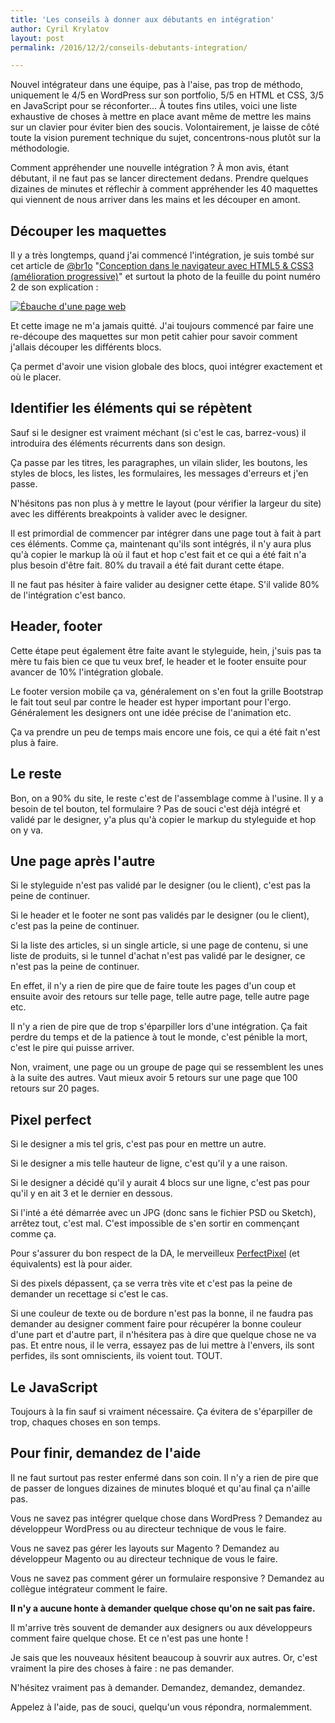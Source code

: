 ```yaml
---
title: 'Les conseils à donner aux débutants en intégration'
author: Cyril Krylatov
layout: post
permalink: /2016/12/2/conseils-debutants-integration/

---
```


Nouvel intégrateur dans une équipe, pas à l'aise, pas trop de méthodo, uniquement le 4/5 en WordPress sur son portfolio, 5/5 en HTML et CSS, 3/5 en JavaScript pour se réconforter…
À toutes fins utiles, voici une liste exhaustive de choses à mettre en place avant même de mettre les mains sur un clavier pour éviter bien des soucis.
Volontairement, je laisse de côté toute la vision purement technique du sujet, concentrons-nous plutôt sur la méthodologie.

<!--more-->

Comment appréhender une nouvelle intégration ?
À mon avis, étant débutant, il ne faut pas se lancer directement dedans. Prendre quelques dizaines de minutes et réflechir à comment appréhender les 40 maquettes qui viennent de nous arriver dans les mains et les découper en amont.

## Découper les maquettes

Il y a très longtemps, quand j'ai commencé l'intégration, je suis tombé sur cet article de [@br1o](https://twitter.com/br1o) "[Conception dans le navigateur avec HTML5 & CSS3 (amélioration progressive)](https://4design.xyz/conception-dans-le-navigateur-avec-html5-css3)" et surtout la photo de la feuille du point numéro 2 de son explication :

[![Ébauche d'une page web](https://i1.wp.com/4design.xyz/wp-content/uploads/2010/08/04-esquisse.png?resize=600%2C716)](https://4design.xyz/conception-dans-le-navigateur-avec-html5-css3)

Et cette image ne m'a jamais quitté. J'ai toujours commencé par faire une re-découpe des maquettes sur mon petit cahier pour savoir comment j'allais découper les différents blocs.

Ça permet d'avoir une vision globale des blocs, quoi intégrer exactement et où le placer.

## Identifier les éléments qui se répètent

Sauf si le designer est vraiment méchant (si c'est le cas, barrez-vous) il introduira des éléments récurrents dans son design. 

Ça passe par les titres, les paragraphes, un vilain slider, les boutons, les styles de blocs, les listes, les formulaires, les messages d'erreurs et j'en passe.

N'hésitons pas non plus à y mettre le layout (pour vérifier la largeur du site) avec les différents breakpoints à valider avec le designer.

Il est primordial de commencer par intégrer dans une page tout à fait à part ces éléments. Comme ça, maintenant qu'ils sont intégrés, il n'y aura plus qu'à copier le markup là où il faut et hop c'est fait et ce qui a été fait n'a plus besoin d'être fait. 80% du travail a été fait durant cette étape.

Il ne faut pas hésiter à faire valider au designer cette étape. S'il valide 80% de l'intégration c'est banco.

## Header, footer

Cette étape peut également être faite avant le styleguide, hein, j'suis pas ta mère tu fais bien ce que tu veux bref, le header et le footer ensuite pour avancer de 10% l'intégration globale.

Le footer version mobile ça va, généralement on s'en fout la grille Bootstrap le fait tout seul par contre le header est hyper important pour l'ergo. Généralement les designers ont une idée précise de l'animation etc.

Ça va prendre un peu de temps mais encore une fois, ce qui a été fait n'est plus à faire.

## Le reste

Bon, on a 90% du site, le reste c'est de l'assemblage comme à l'usine. Il y a besoin de tel bouton, tel formulaire ? Pas de souci c'est déjà intégré et validé par le designer, y'a plus qu'à copier le markup du styleguide et hop on y va.

## Une page après l'autre

Si le styleguide n'est pas validé par le designer (ou le client), c'est pas la peine de continuer.

Si le header et le footer ne sont pas validés par le designer (ou le client), c'est pas la peine de continuer.

Si la liste des articles, si un single article, si une page de contenu, si une liste de produits, si le tunnel d'achat n'est pas validé par le designer, ce n'est pas la peine de continuer.

En effet, il n'y a rien de pire que de faire toute les pages d'un coup et ensuite avoir des retours sur telle page, telle autre page, telle autre page etc.

Il n'y a rien de pire que de trop s'éparpiller lors d'une intégration. Ça fait perdre du temps et de la patience à tout le monde, c'est pénible la mort, c'est le pire qui puisse arriver.

Non, vraiment, une page ou un groupe de page qui se ressemblent les unes à la suite des autres. Vaut mieux avoir 5 retours sur une page que 100 retours sur 20 pages.

## Pixel perfect

Si le designer a mis tel gris, c'est pas pour en mettre un autre.

Si le designer a mis telle hauteur de ligne, c'est qu'il y a une raison.

Si le designer a décidé qu'il y aurait 4 blocs sur une ligne, c'est pas pour qu'il y en ait 3 et le dernier en dessous.

Si l'inté a été démarrée avec un JPG (donc sans le fichier PSD ou Sketch), arrêtez tout, c'est mal. C'est impossible de s'en sortir en commençant comme ça.

Pour s'assurer du bon respect de la DA, le merveilleux [PerfectPixel](https://chrome.google.com/webstore/detail/perfectpixel-by-welldonec/dkaagdgjmgdmbnecmcefdhjekcoceebi) (et équivalents) est là pour aider.

Si des pixels dépassent, ça se verra très vite et c'est pas la peine de demander un recettage si c'est le cas.

Si une couleur de texte ou de bordure n'est pas la bonne, il ne faudra pas demander au designer comment faire pour récupérer la bonne couleur d'une part et d'autre part, il n'hésitera pas à dire que quelque chose ne va pas. Et entre nous, il le verra, essayez pas de lui mettre à l'envers, ils sont perfides, ils sont omniscients, ils voient tout. TOUT.

## Le JavaScript

Toujours à la fin sauf si vraiment nécessaire. Ça évitera de s'éparpiller de trop, chaques choses en son temps.

## Pour finir, demandez de l'aide

Il ne faut surtout pas rester enfermé dans son coin. Il n'y a rien de pire que de passer de longues dizaines de minutes bloqué et qu'au final ça n'aille pas. 

Vous ne savez pas intégrer quelque chose dans WordPress ? Demandez au développeur WordPress ou au directeur technique de vous le faire.

Vous ne savez pas gérer les layouts sur Magento ? Demandez au développeur Magento ou au directeur technique de vous le faire.

Vous ne savez pas comment gérer un formulaire responsive ? Demandez au collègue intégrateur comment le faire.

**Il n'y a aucune honte à demander quelque chose qu'on ne sait pas faire.**

Il m'arrive très souvent de demander aux designers ou aux développeurs comment faire quelque chose. Et ce n'est pas une honte !

Je sais que les nouveaux hésitent beaucoup à souvrir aux autres. Or, c'est vraiment la pire des choses à faire : ne pas demander.

N'hésitez vraiment pas à demander. Demandez, demandez, demandez.

Appelez à l'aide, pas de souci, quelqu'un vous répondra, normalemment.

